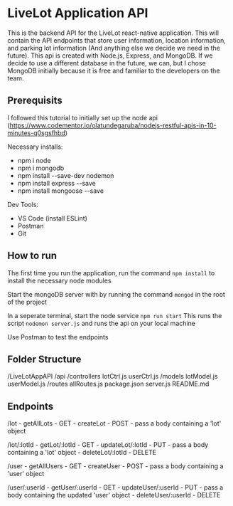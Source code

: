 # LiveLot Application API
This is the backend API for the LiveLot react-native application. This will contain the API endpoints that store user information, location information, and parking lot information (And anything else we decide we need in the future). This api is created with Node.js, Express, and MongoDB. If we decide to use a different database in the future, we can, but I chose MongoDB initially because it is free and familiar to the developers on the team.

## Prerequisits
I followed this tutorial to initially set up the node api (https://www.codementor.io/olatundegaruba/nodejs-restful-apis-in-10-minutes-q0sgsfhbd)

Necessary installs:
- npm i node
- npm i mongodb
- npm install --save-dev nodemon
- npm install express --save
- npm install mongoose --save

Dev Tools:
- VS Code (install ESLint)
- Postman
- Git

## How to run
The first time you run the application, run the command `npm install` to install the necessary node modules

Start the mongoDB server with by running the command `mongod` in the root of the project

In a seperate terminal, start the node service
`npm run start`
This runs the script `nodemon server.js` and runs the api on your local machine

Use Postman to test the endpoints

## Folder Structure
/LiveLotAppAPI
    /api
        /controllers
            lotCtrl.js
            userCtrl.js
        /models
            lotModel.js
            userModel.js
        /routes
            allRoutes.js
    package.json
    server.js
    README.md

## Endpoints
/lot
    - getAllLots - GET
    - createLot - POST
      - pass a body containing a 'lot' object

/lot/:lotId
    - getLot/:lotId - GET
    - updateLot/:lotId - PUT
      - pass a body containing a 'lot' object
    - deleteLot/:lotId - DELETE

/user
    - getAllUsers - GET
    - createUser - POST
      - pass a body containing a 'user' object

/user/:userId
    - getUser/:userId - GET
    - updateUser/:userId - PUT
      - pass a body containing the updated 'user' object
    - deleteUser/:userId - DELETE